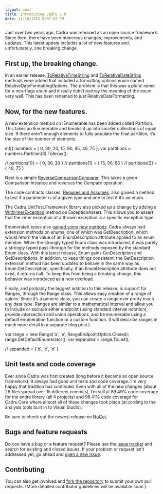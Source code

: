 ```yaml
---
layout: post
title: Introducing Cadru 2.0
date: 11/10/2015 8:07:52 PM
---
```


Just over two years ago, Cadru was released as an open source framework. Since then, there have been numerous changes, improvements, and updates. This latest update includes a lot of new features and, unfortunately, one breaking change.

## First up, the breaking change.

In an earlier release, [ToRelativeTimeString](https://github.com/scottdorman/cadru/commit/6102e4fdeeddcb6a28cfb10c2c38498ed97bc632) and [ToRelativeDateString](https://github.com/scottdorman/cadru/commit/45286b8f617f7fbf1a46838595f1fb0460e22882) methods were added that included a formatting options enum named RelativeDateFormattingOptions. The problem is that this was a plural name for a non-flags enum and it really didn’t portray the meaning of the enum very well. This has been renamed to just RelativeDateFormatting.

## Now, for the new features.

A new extension method on IEnumerable has been added called Partition. This takes an IEnumerable and breaks it up into smaller collections of equal size. If there aren’t enough elements to fully populate the final partition, it’s the size of the number of elements.

int[] numbers = { 0, 30, 20, 15, 90, 85, 40, 75 }; 
var partitions = numbers.Partition(3).ToArray(); 

// partitions[0] = { 0, 30, 20 }
// partitions[1] = { 15, 90, 85 }
// partitions[2] = { 40, 75 }

Next is a simple [ReverseComparisonComparer](https://github.com/scottdorman/cadru/commit/6d3f6ebdd7bf94f8da4c505e2a2d126a103eadf7). This takes a given Comparison<T> instance and reverses the Compare operation.

The code contracts classes, [Requires and Assumes](https://github.com/scottdorman/cadru/commit/5116b74f3e6388f26c8d0f115c7c794e2fc72712), also gained a method to test if a parameter is of a given type and one to test if it’s an enum.

The Cadru.UnitTest.Framework library also picked up a change by adding a [WithInnerException](https://github.com/scottdorman/cadru/commit/c4cd4d9ea04ec71c7c42e7bc108322a81496dbec) method on ExceptionAssert. This allows you to assert that the inner exception of a thrown exception is a specific exception type.

Enumerated types also [gained some new methods](https://github.com/scottdorman/cadru/commit/187f1970f528894d59be54105239870ecafbe83b). Cadru always had extension methods on enums, one of which was GetDescription, which would return the value of an EnumDescription attribute applied to an enum member. When the strongly typed Enum<T> class was introduced, it was purely a strongly typed pass-through for the methods exposed by the standard Enum class. With this latest release, Enum<T> gains GetDescription and GetDescriptions. In addition, to keep things consistent, the GetDescription extension method has been updated to behave in the same way as Enum<T>.GetDescription, specifically, if an EnumDescription attribute does not exist, it returns null. To keep this from being a breaking change, this behavior was introduced as a new overload.

Finally, and probably the biggest addition to this release, is support for Ranges, through the Range<T> class. This allows easy creation of a range of values. Since it’s a generic class, you can create a range over pretty much any data type. Ranges are similar to a mathematical interval and allow you to include or exclude either endpoint (using standard interval notation), provide intersection and union operations, and be enumerable using a default enumeration function or a custom function. (I will describe ranges in much more detail in a separate blog post.)

var range = new Range<char>('a', 'e', RangeEndpointOption.Closed);
range.SetDefaultEnumerator();
var expanded = range.ToList();

// expanded = {'b', 'c', 'd' }

## Unit tests and code coverage

Ever since Cadru was first created (long before it became an open source framework), it always had good unit tests and code coverage. I’m very happy that tradition has continued. Even with all of the new changes (about 26 files spread over 15 different commits), I’m still at 89.49% code coverage for the entire library (all 4 projects) and 98.41% code coverage for Cadru.Core where almost all of these changes took place (according to the analysis tools built in to Visual Studio).

Be sure to check out the newest release on [NuGet](https://www.nuget.org/packages?q=Tags%3A%22cadru%22).

## [](https://github.com/scottdorman/cadru/blob/master/README.md#bugs-and-feature-requests)Bugs and feature requests

Do you have a bug or a feature request? Please use the [issue tracker](https://github.com/scottdorman/cadru/issues) and search for existing and closed issues. If your problem or request isn't addressed yet, go ahead and [open a new issue](https://github.com/scottdorman/cadru/issues/new). 

## [](https://github.com/scottdorman/cadru/blob/master/README.md#contributing)Contributing

You can also get involved and [fork the repository](https://github.com/scottdorman/cadru/fork) to submit your own pull requests. (More detailed contributor guidelines will be available soon.)
